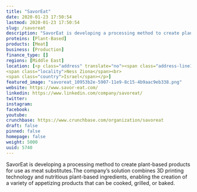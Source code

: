 ```yaml
---
title: "SavorEat"
date: 2020-01-23 17:50:54
lastmod: 2020-01-23 17:50:54
slug: /savoreat
description: "SavorEat is developing a processing method to create plant-based products for use as meat substitutes.The company’s solution combines 3D printing technology and nutritious plant-based ingredients, enabling the creation of a variety of appetizing products that can be cooked, grilled, or baked."
proteins: [Plant-Based]
products: [Meat]
business: [Production]
finance_type: []
regions: [Middle East]
location: [<p class="address" translate="no"><span class="address-line1">Kibuts Galuyot Street</span><br>
<span class="locality">Ness Ziona</span><br>
<span class="country">Israel</span></p>]
featured_image: "savoreat_10953b2e-5907-11e9-8c15-4b9aac9eb338.png"
website: https://www.savor-eat.com/
linkedin: https://www.linkedin.com/company/savoreat/
twitter: 
instagram: 
facebook: 
youtube: 
crunchbase: https://www.crunchbase.com/organization/savoreat
draft: false
pinned: false
homepage: false
weight: 5000
uuid: 5740
---
```

SavorEat is developing a processing method to create plant-based products for use as meat substitutes.The company’s solution combines 3D printing technology and nutritious plant-based ingredients, enabling the creation of a variety of appetizing products that can be cooked, grilled, or baked.
